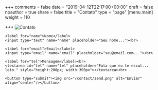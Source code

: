 +++
comments = false
date = "2019-04-12T22:17:00+00:00"
draft = false
noauthor = true
share = false
title = "Contato"
type = "page"
[menu.main]
weight = 110

+++
<img src="/contact/dog.jpg" alt="Contato" align="center">

<div class="container">
<form action="https://getform.io/f/55f2988e-c29b-402f-857e-05873bcdb52c" method="POST">

    <label for="name">Nome</label>
    <input type="text" name="name" placeholder="Seu nome..."><br>

    <label for="email">Email</label>
    <input type="email" name="email" placeholder="seu@email.com..."><br>

    <label for="tel">Mensagem</label><br>
    <textarea id="tel" name="tel" placeholder="Fala que eu te escut... leio." style="height:200px; width:300px"></textarea><br>

    <button type="submit"><img src="/contact/send.png" alt="Enviar" align="center"/></button>

</form>
</div>

